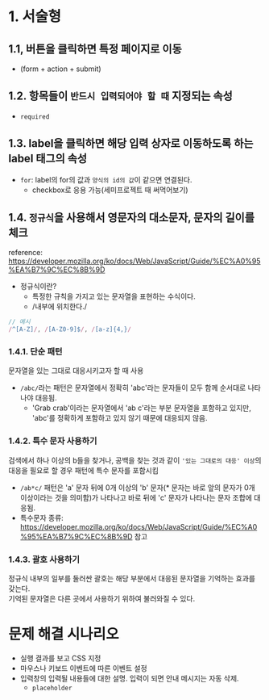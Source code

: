 # 1. 서술형
## 1.1, 버튼을 클릭하면 특정 페이지로 이동
- (form + action + submit)
## 1.2. 항목들이 `반드시 입력되어야 할 때` 지정되는 속성
- `required`
## 1.3. label을 클릭하면 해당 입력 상자로 이동하도록 하는 label 태그의 속성
- `for`: label의 for의 값과 `양식의 id의 값`이 같으면 연결된다.
  - checkbox로 응용 가능(세미프로젝트 때 써먹어보기)
## 1.4. `정규식`을 사용해서 영문자의 대소문자, 문자의 길이를 체크
reference: https://developer.mozilla.org/ko/docs/Web/JavaScript/Guide/%EC%A0%95%EA%B7%9C%EC%8B%9D
- 정규식이란?
  - 특정한 규칙을 가지고 있는 문자열을 표현하는 수식이다.
  - /내부에 위치한다./
```javascript
// 예시
/^[A-Z]/, /[A-Z0-9]$/, /[a-z]{4,}/
```
### 1.4.1. 단순 패턴
문자열을 있는 그대로 대응시키고자 할 때 사용
- `/abc/`라는 패턴은 문자열에서 정확히 'abc'라는 문자들이 모두 함께 순서대로 나타나야 대응됨.
  - 'Grab crab'이라는 문자열에서 'ab c'라는 부분 문자열을 포함하고 있지만, 'abc'를 정확하게 포함하고 있지 않기 때문에 대응되지 않음.
### 1.4.2. 특수 문자 사용하기
검색에서 하나 이상의 b들을 찾거나, 공백을 찾는 것과 같이 `'있는 그대로의 대응' 이상`의 대응을 필요로 할 경우 패턴에 특수 문자를 포함시킴
- `/ab*c/` 패턴은 'a' 문자 뒤에 0개 이상의 'b' 문자(* 문자는 바로 앞의 문자가 0개 이상이라는 것을 의미함)가 나타나고 바로 뒤에 'c' 문자가 나타나는 문자 조합에 대응됨.
- 특수문자 종류: https://developer.mozilla.org/ko/docs/Web/JavaScript/Guide/%EC%A0%95%EA%B7%9C%EC%8B%9D 참고

### 1.4.3. 괄호 사용하기
정규식 내부의 일부를 둘러싼 괄호는 해당 부분에서 대응된 문자열을 기억하는 효과를 갖는다.<br/>
기억된 문자열은 다른 곳에서 사용하기 위하여 불러와질 수 있다.
# 문제 해결 시나리오
- 실행 결과를 보고 CSS 지정
- 마우스나 키보드 이벤트에 따른 이벤트 설정
- 입력창의 입력될 내용들에 대한 설명. 입력이 되면 안내 메시지는 자동 삭제. 
  - `placeholder`